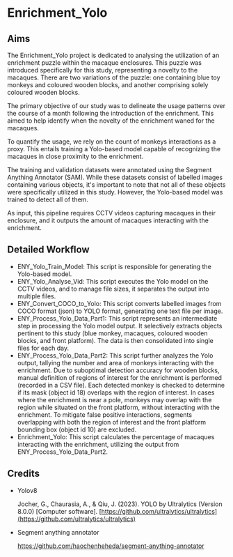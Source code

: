 # **Enrichment_Yolo**

## Aims
The Enrichment_Yolo project is dedicated to analysing the utilization of an enrichment puzzle within the macaque enclosures. 
This puzzle was introduced specifically for this study, representing a novelty to the macaques. 
There are two variations of the puzzle: one containing blue toy monkeys and coloured wooden blocks, and another comprising solely coloured wooden blocks.

The primary objective of our study was to delineate the usage patterns over the course of a month following the introduction of the enrichment. 
This aimed to help identify when the novelty of the enrichment waned for the macaques.

To quantify the usage, we rely on the count of monkeys interactions as a proxy. 
This entails training a Yolo-based model capable of recognizing the macaques in close proximity to the enrichment. 

The training and validation datasets were annotated using the Segment Anything Annotator (SAM). 
While these datasets consist of labelled images containing various objects, it's important to note that not all of these objects were specifically utilized in this study. 
However, the Yolo-based model was trained to detect all of them.

As input, this pipeline requires CCTV videos capturing macaques in their enclosure, and it outputs the amount of macaques interacting with the enrichment.

## Detailed Workflow

- ENY_Yolo_Train_Model: This script is responsible for generating the Yolo-based model.
- ENY_Yolo_Analyse_Vid: This script executes the Yolo model on the CCTV videos, and to manage file sizes, it separates the output into multiple files.
- ENY_Convert_COCO_to_Yolo: This script converts labelled images from COCO format (json) to YOLO format, generating one text file per image.
- ENY_Process_Yolo_Data_Part1: This script represents an intermediate step in processing the Yolo model output.
  It selectively extracts objects pertinent to this study (blue monkey, macaques, coloured wooden blocks, and front platform).
  The data is then consolidated into single files for each day.
- ENY_Process_Yolo_Data_Part2: This script further analyzes the Yolo output, tallying the number and area of monkeys interacting with the enrichment.
  Due to suboptimal detection accuracy for wooden blocks, manual definition of regions of interest for the enrichment is performed (recorded in a CSV file).
  Each detected monkey is checked to determine if its mask (object id 18) overlaps with the region of interest.
  In cases where the enrichment is near a pole, monkeys may overlap with the region while situated on the front platform, without interacting with the enrichment.
  To mitigate false positive interactions, segments overlapping with both the region of interest and the front platform bounding box (object id 10) are excluded.
- Enrichment_Yolo: This script calculates the percentage of macaques interacting with the enrichment, utilizing the output from ENY_Process_Yolo_Data_Part2.

## Credits
 - Yolov8
   
   Jocher, G., Chaurasia, A., & Qiu, J. (2023). YOLO by Ultralytics (Version 8.0.0) [Computer software]. [https://github.com/ultralytics/ultralytics](https://github.com/ultralytics/ultralytics)

  - Segment anything annotator

    https://github.com/haochenheheda/segment-anything-annotator
    
     
